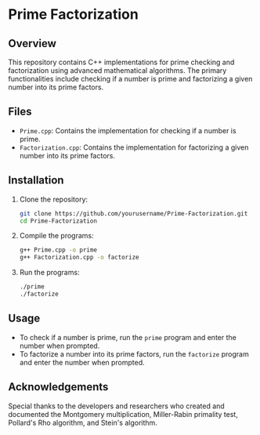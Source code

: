# Prime Factorization

## Overview

This repository contains C++ implementations for prime checking and factorization using advanced mathematical algorithms. The primary functionalities include checking if a number is prime and factorizing a given number into its prime factors.

## Files

- `Prime.cpp`: Contains the implementation for checking if a number is prime.
- `Factorization.cpp`: Contains the implementation for factorizing a given number into its prime factors.

## Installation

1. Clone the repository:
    ```sh
    git clone https://github.com/yourusername/Prime-Factorization.git
    cd Prime-Factorization
    ```

2. Compile the programs:
    ```sh
    g++ Prime.cpp -o prime
    g++ Factorization.cpp -o factorize
    ```

3. Run the programs:
    ```sh
    ./prime
    ./factorize
    ```

## Usage

- To check if a number is prime, run the `prime` program and enter the number when prompted.
- To factorize a number into its prime factors, run the `factorize` program and enter the number when prompted.

## Acknowledgements

Special thanks to the developers and researchers who created and documented the Montgomery multiplication, Miller-Rabin primality test, Pollard's Rho algorithm, and Stein's algorithm.